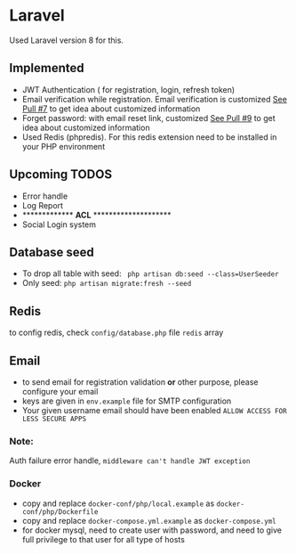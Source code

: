 # Laravel

Used Laravel version 8 for this.

## Implemented

- JWT Authentication ( for registration, login, refresh token)
- Email verification while registration. Email verification is customized [See Pull #7](https://github.com/NazemMahmud/laravel-boilerplate/pull/7) to get idea about customized information
- Forget password: with email reset link, customized [See Pull #9](https://github.com/NazemMahmud/laravel-boilerplate/pull/9) to get idea about customized information
- Used Redis (phpredis). For this redis extension need to be installed in your PHP environment

## Upcoming TODOS

- Error handle
- Log Report
- ************* **ACL** ********************
- Social Login system

## Database seed
- To drop all table with seed: ` php artisan db:seed --class=UserSeeder`
- Only seed: `php artisan migrate:fresh --seed`

## Redis
to config redis, check `config/database.php` file `redis` array

## Email
- to send email for registration validation **or** other purpose, please configure your email
- keys are given in `env.example` file for SMTP configuration
- Your given username email should have been enabled `ALLOW ACCESS FOR LESS SECURE APPS`

### Note:
Auth failure error handle, `middleware can't handle JWT exception`

### Docker
- copy and replace `docker-conf/php/local.example` as `docker-conf/php/Dockerfile`
- copy and replace `docker-compose.yml.example` as `docker-compose.yml`
- for docker mysql, need to create user with password, and need to give full privilege to that user for all type of hosts
